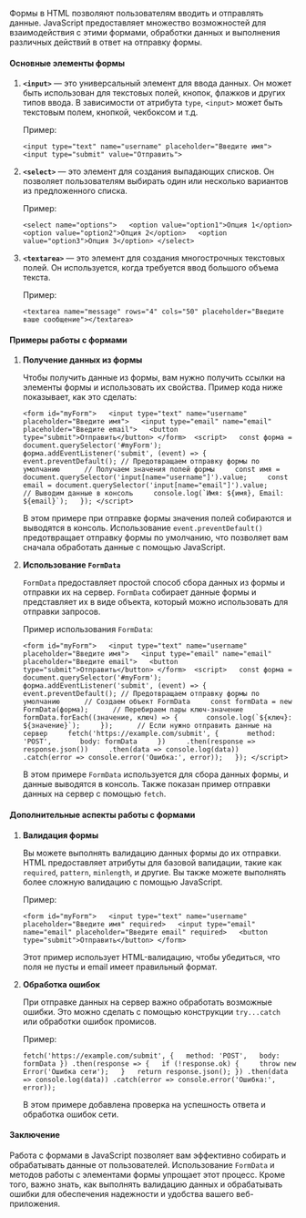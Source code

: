 Формы в HTML позволяют пользователям вводить и отправлять данные. JavaScript предоставляет множество возможностей для взаимодействия с этими формами, обработки данных и выполнения различных действий в ответ на отправку формы.

#### Основные элементы формы

1. **`<input>`** — это универсальный элемент для ввода данных. Он может быть использован для текстовых полей, кнопок, флажков и других типов ввода. В зависимости от атрибута `type`, `<input>` может быть текстовым полем, кнопкой, чекбоксом и т.д.
    
    Пример:
    
    `<input type="text" name="username" placeholder="Введите имя"> <input type="submit" value="Отправить">`
    
2. **`<select>`** — это элемент для создания выпадающих списков. Он позволяет пользователям выбирать один или несколько вариантов из предложенного списка.
    
    Пример:
    
    `<select name="options">   <option value="option1">Опция 1</option>   <option value="option2">Опция 2</option>   <option value="option3">Опция 3</option> </select>`
    
3. **`<textarea>`** — это элемент для создания многострочных текстовых полей. Он используется, когда требуется ввод большого объема текста.
    
    Пример:
    
    `<textarea name="message" rows="4" cols="50" placeholder="Введите ваше сообщение"></textarea>`
    

#### Примеры работы с формами

1. **Получение данных из формы**
    
    Чтобы получить данные из формы, вам нужно получить ссылки на элементы формы и использовать их свойства. Пример кода ниже показывает, как это сделать:
    
    ``<form id="myForm">   <input type="text" name="username" placeholder="Введите имя">   <input type="email" name="email" placeholder="Введите email">   <button type="submit">Отправить</button> </form>  <script>   const форма = document.querySelector('#myForm');   форма.addEventListener('submit', (event) => {     event.preventDefault(); // Предотвращаем отправку формы по умолчанию      // Получаем значения полей формы     const имя = document.querySelector('input[name="username"]').value;     const email = document.querySelector('input[name="email"]').value;      // Выводим данные в консоль     console.log(`Имя: ${имя}, Email: ${email}`);   }); </script>``
    
    В этом примере при отправке формы значения полей собираются и выводятся в консоль. Использование `event.preventDefault()` предотвращает отправку формы по умолчанию, что позволяет вам сначала обработать данные с помощью JavaScript.
    
2. **Использование `FormData`**
    
    `FormData` предоставляет простой способ сбора данных из формы и отправки их на сервер. `FormData` собирает данные формы и представляет их в виде объекта, который можно использовать для отправки запросов.
    
    Пример использования `FormData`:
    
    ``<form id="myForm">   <input type="text" name="username" placeholder="Введите имя">   <input type="email" name="email" placeholder="Введите email">   <button type="submit">Отправить</button> </form>  <script>   const форма = document.querySelector('#myForm');   форма.addEventListener('submit', (event) => {     event.preventDefault(); // Предотвращаем отправку формы по умолчанию      // Создаем объект FormData     const formData = new FormData(форма);      // Перебираем пары ключ-значение     formData.forEach((значение, ключ) => {       console.log(`${ключ}: ${значение}`);     });      // Если нужно отправить данные на сервер     fetch('https://example.com/submit', {       method: 'POST',       body: formData     })     .then(response => response.json())     .then(data => console.log(data))     .catch(error => console.error('Ошибка:', error));   }); </script>``
    
    В этом примере `FormData` используется для сбора данных формы, и данные выводятся в консоль. Также показан пример отправки данных на сервер с помощью `fetch`.
    

#### Дополнительные аспекты работы с формами

1. **Валидация формы**
    
    Вы можете выполнять валидацию данных формы до их отправки. HTML предоставляет атрибуты для базовой валидации, такие как `required`, `pattern`, `minlength`, и другие. Вы также можете выполнять более сложную валидацию с помощью JavaScript.
    
    Пример:
    
    `<form id="myForm">   <input type="text" name="username" placeholder="Введите имя" required>   <input type="email" name="email" placeholder="Введите email" required>   <button type="submit">Отправить</button> </form>`
    
    Этот пример использует HTML-валидацию, чтобы убедиться, что поля не пусты и email имеет правильный формат.
    
2. **Обработка ошибок**
    
    При отправке данных на сервер важно обработать возможные ошибки. Это можно сделать с помощью конструкции `try...catch` или обработки ошибок промисов.
    
    Пример:
    
    `fetch('https://example.com/submit', {   method: 'POST',   body: formData }) .then(response => {   if (!response.ok) {     throw new Error('Ошибка сети');   }   return response.json(); }) .then(data => console.log(data)) .catch(error => console.error('Ошибка:', error));`
    
    В этом примере добавлена проверка на успешность ответа и обработка ошибок сети.
    
#### Заключение

Работа с формами в JavaScript позволяет вам эффективно собирать и обрабатывать данные от пользователей. Использование `FormData` и методов работы с элементами формы упрощает этот процесс. Кроме того, важно знать, как выполнять валидацию данных и обрабатывать ошибки для обеспечения надежности и удобства вашего веб-приложения.